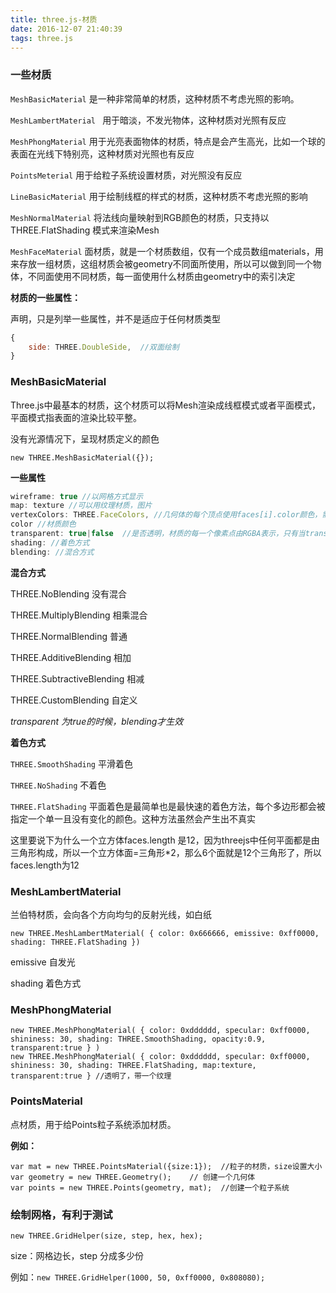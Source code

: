 ```yaml
---
title: three.js-材质
date: 2016-12-07 21:40:39
tags: three.js
---
```




### 一些材质

`MeshBasicMaterial` 是一种非常简单的材质，这种材质不考虑光照的影响。

`MeshLambertMaterial ` 用于暗淡，不发光物体，这种材质对光照有反应

`MeshPhongMaterial` 用于光亮表面物体的材质，特点是会产生高光，比如一个球的表面在光线下特别亮，这种材质对光照也有反应

`PointsMeterial` 用于给粒子系统设置材质，对光照没有反应

`LineBasicMaterial` 用于绘制线框的样式的材质，这种材质不考虑光照的影响

`MeshNormalMaterial` 将法线向量映射到RGB颜色的材质，只支持以THREE.FlatShading 模式来渲染Mesh

`MeshFaceMaterial` 面材质，就是一个材质数组，仅有一个成员数组materials，用来存放一组材质，这组材质会被geometry不同面所使用，所以可以做到同一个物体，不同面使用不同材质，每一面使用什么材质由geometry中的索引决定



**材质的一些属性：**

声明，只是列举一些属性，并不是适应于任何材质类型

```javascript
{
    side: THREE.DoubleSide,  //双面绘制
}
```



### MeshBasicMaterial

Three.js中最基本的材质，这个材质可以将Mesh渲染成线框模式或者平面模式，平面模式指表面的渲染比较平整。

没有光源情况下，呈现材质定义的颜色

```
new THREE.MeshBasicMaterial({});
```

**一些属性**

```javascript
wireframe: true //以网格方式显示
map: texture //可以用纹理材质，图片
vertexColors: THREE.FaceColors,	//几何体的每个顶点使用faces[i].color颜色，需要设置geometry.faces[i].color.setHex(hex)
color //材质颜色
transparent: true|false  //是否透明，材质的每一个像素点由RGBA表示，只有当transparent为true的时候，A分量才起作用
shading: //着色方式 
blending: //混合方式 
```

**混合方式**

THREE.NoBlending 没有混合 

 THREE.MultiplyBlending 相乘混合 

 THREE.NormalBlending 普通 

 THREE.AdditiveBlending 相加 

 THREE.SubtractiveBlending 相减 

 THREE.CustomBlending 自定义

*transparent 为true的时候，blending才生效*

**着色方式**

`THREE.SmoothShading` 平滑着色

`THREE.NoShading` 不着色

`THREE.FlatShading` 平面着色是最简单也是最快速的着色方法，每个多边形都会被指定一个单一且没有变化的颜色。这种方法虽然会产生出不真实



这里要说下为什么一个立方体faces.length 是12，因为threejs中任何平面都是由三角形构成，所以一个立方体面=三角形*2，那么6个面就是12个三角形了，所以faces.length为12

### MeshLambertMaterial

兰伯特材质，会向各个方向均匀的反射光线，如白纸

```
new THREE.MeshLambertMaterial( { color: 0x666666, emissive: 0xff0000, shading: THREE.FlatShading })
```

emissive   自发光

shading  着色方式



### MeshPhongMaterial

```
new THREE.MeshPhongMaterial( { color: 0xdddddd, specular: 0xff0000, shininess: 30, shading: THREE.SmoothShading, opacity:0.9, transparent:true } )
new THREE.MeshPhongMaterial( { color: 0xdddddd, specular: 0xff0000, shininess: 30, shading: THREE.FlatShading, map:texture, transparent:true } //透明了，带一个纹理
```



### PointsMaterial

点材质，用于给Points粒子系统添加材质。

**例如：**

```
var mat = new THREE.PointsMaterial({size:1});  //粒子的材质，size设置大小
var geometry = new THREE.Geometry();    // 创建一个几何体
var points = new THREE.Points(geometry, mat);  //创建一个粒子系统
```



### 绘制网格，有利于测试

`new THREE.GridHelper(size, step, hex, hex);`

size：网格边长，step 分成多少份

例如：`new THREE.GridHelper(1000, 50, 0xff0000, 0x808080);`





